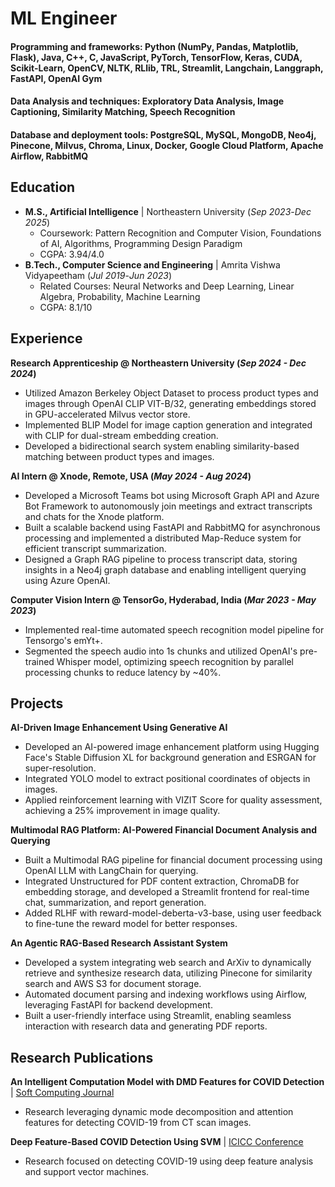 # ML Engineer

#### Programming and frameworks: Python (NumPy, Pandas, Matplotlib, Flask), Java, C++, C, JavaScript, PyTorch, TensorFlow, Keras, CUDA, Scikit-Learn, OpenCV, NLTK, RLlib, TRL, Streamlit, Langchain, Langgraph, FastAPI, OpenAI Gym  
#### Data Analysis and techniques: Exploratory Data Analysis, Image Captioning, Similarity Matching, Speech Recognition  
#### Database and deployment tools: PostgreSQL, MySQL, MongoDB, Neo4j, Pinecone, Milvus, Chroma, Linux, Docker, Google Cloud Platform, Apache Airflow, RabbitMQ  

## Education
- **M.S., Artificial Intelligence** | Northeastern University (_Sep 2023_-_Dec 2025_)  
  - Coursework: Pattern Recognition and Computer Vision, Foundations of AI, Algorithms, Programming Design Paradigm  
  - CGPA: 3.94/4.0  
- **B.Tech., Computer Science and Engineering** | Amrita Vishwa Vidyapeetham (_Jul 2019_-_Jun 2023_)  
  - Related Courses: Neural Networks and Deep Learning, Linear Algebra, Probability, Machine Learning  
  - CGPA: 8.1/10  

## Experience

**Research Apprenticeship @ Northeastern University (_Sep 2024 - Dec 2024_)**  
- Utilized Amazon Berkeley Object Dataset to process product types and images through OpenAI CLIP VIT-B/32, generating embeddings stored in GPU-accelerated Milvus vector store.  
- Implemented BLIP Model for image caption generation and integrated with CLIP for dual-stream embedding creation.  
- Developed a bidirectional search system enabling similarity-based matching between product types and images.  

**AI Intern @ Xnode, Remote, USA (_May 2024 - Aug 2024_)**  
- Developed a Microsoft Teams bot using Microsoft Graph API and Azure Bot Framework to autonomously join meetings and extract transcripts and chats for the Xnode platform.  
- Built a scalable backend using FastAPI and RabbitMQ for asynchronous processing and implemented a distributed Map-Reduce system for efficient transcript summarization.  
- Designed a Graph RAG pipeline to process transcript data, storing insights in a Neo4j graph database and enabling intelligent querying using Azure OpenAI.  

**Computer Vision Intern @ TensorGo, Hyderabad, India (_Mar 2023 - May 2023_)**  
- Implemented real-time automated speech recognition model pipeline for Tensorgo's emYt+.  
- Segmented the speech audio into 1s chunks and utilized OpenAI's pre-trained Whisper model, optimizing speech recognition by parallel processing chunks to reduce latency by ~40%.  

## Projects

**AI-Driven Image Enhancement Using Generative AI**
- Developed an AI-powered image enhancement platform using Hugging Face's Stable Diffusion XL for background generation and ESRGAN for super-resolution.  
- Integrated YOLO model to extract positional coordinates of objects in images.  
- Applied reinforcement learning with VIZIT Score for quality assessment, achieving a 25% improvement in image quality.  

**Multimodal RAG Platform: AI-Powered Financial Document Analysis and Querying**  
- Built a Multimodal RAG pipeline for financial document processing using OpenAI LLM with LangChain for querying.  
- Integrated Unstructured for PDF content extraction, ChromaDB for embedding storage, and developed a Streamlit frontend for real-time chat, summarization, and report generation.  
- Added RLHF with reward-model-deberta-v3-base, using user feedback to fine-tune the reward model for better responses.  

**An Agentic RAG-Based Research Assistant System**  
- Developed a system integrating web search and ArXiv to dynamically retrieve and synthesize research data, utilizing Pinecone for similarity search and AWS S3 for document storage.  
- Automated document parsing and indexing workflows using Airflow, leveraging FastAPI for backend development.  
- Built a user-friendly interface using Streamlit, enabling seamless interaction with research data and generating PDF reports.  

## Research Publications  

**An Intelligent Computation Model with DMD Features for COVID Detection** | 
[Soft Computing Journal](https://www.researchgate.net/publication/375128815_An_Intelligent_Computational_Model_with_Dynamic_Mode_Decomposition_and_Attention_Features_for_COVID-19_Detection_from_CT_Scan_Images)  
- Research leveraging dynamic mode decomposition and attention features for detecting COVID-19 from CT scan images.  

**Deep Feature-Based COVID Detection Using SVM** | 
[ICICC Conference](https://www.researchgate.net/publication/363883131_Deep_Feature-Based_COVID_Detection_from_CT_Scan_Images_Using_Support_Vector_Machine)
- Research focused on detecting COVID-19 using deep feature analysis and support vector machines.
